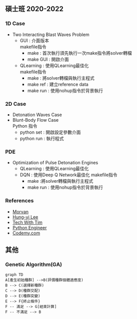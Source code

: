 ## 碩士班 2020-2022
### 1D Case
* Two Interacting Blast Waves Problem
  * GUI : 介面版本 <br>
    makefile指令
    * make : 首次執行須先執行一次make指令將solver轉檔
    * make GUI : 開啟介面
  * QLearning : 使用QLearning最佳化 <br>
    makefile指令
    * make : 將solver轉檔與執行主程式
    * make ref : 建立reference data
    * make run : 使用nohup指令於背景執行  
### 2D Case
* Detonation Waves Case 
* Blunt-Body Flow Case <br>
  Python 指令
  * python set : 開啟設定參數介面
  * python run : 執行程式
### PDE
* Optimization of Pulse Detonation Engines
  * QLearning : 使用QLearning最佳化
  * DQN : 使用Deep Q Network最佳化
  makefile指令
    * make :將solver轉檔與執行主程式
    * make run : 使用nohup指令於背景執行
### References
* [Morvan](https://mofanpy.com/) <br>
* [Hung-yi Lee](https://www.youtube.com/channel/UC2ggjtuuWvxrHHHiaDH1dlQ) <br>
* [Tech With Tim](https://www.youtube.com/channel/UC4JX40jDee_tINbkjycV4Sg) <br>
* [Python Engineer](https://www.youtube.com/channel/UCbXgNpp0jedKWcQiULLbDTA) <br>
* [Codemy.com](https://www.youtube.com/channel/UCFB0dxMudkws1q8w5NJEAmw) <br>
## 其他
### Genetic Algorithm(GA)
```mermaid
graph TD
A[產生初始種群] -->B(評價種群個體適應度)
B --> C(選擇新種群)
C --> D(種群交配)
D --> E(種群突變)
E --> F{終止條件}
F -- 滿足 --> G[結束計算]
F -- 不滿足 --> B
```
